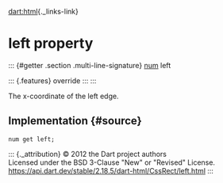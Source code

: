 [dart:html](../../dart-html/dart-html-library){._links-link}

left property
=============

::: {#getter .section .multi-line-signature}
[num](../../dart-core/num-class) left

::: {.features}
override
:::
:::

The x-coordinate of the left edge.

Implementation {#source}
--------------

``` {.language-dart data-language="dart"}
num get left;
```

::: {._attribution}
© 2012 the Dart project authors\
Licensed under the BSD 3-Clause \"New\" or \"Revised\" License.\
<https://api.dart.dev/stable/2.18.5/dart-html/CssRect/left.html>
:::
